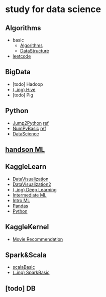 # study for data science
## Algorithms
* basic
  * [Algorithms](https://github.com/data-droid/study/tree/master/Algorithms/basic/Algorithms)
  * [DataStructure](https://github.com/data-droid/study/tree/master/Algorithms/basic/DataStructure)
* [leetcode](https://github.com/data-droid/study/tree/master/Algorithms/leetcode)
## BigData
* [todo] Hadoop
* [(..ing) Hive](https://github.com/data-droid/study/tree/master/Bigdata/Hive)
* [todo] Pig
## Python
* [Jump2Python](https://github.com/data-droid/study/tree/master/Python/Jump2Python) [ref](https://wikidocs.net/book/1)
* [NumPyBasic](https://github.com/data-droid/study/blob/master/Python/NumPyBasic.ipynb) [ref](www.DataCamp.com)
* [DataScience](https://github.com/data-droid/study/tree/master/Python/DataScience)
## [handson ML](https://github.com/data-droid/study/tree/master/handsonML)
## KaggleLearn
* [DataVisualization](https://github.com/data-droid/study/tree/master/kaggleLearn/DataVisualization)
* [DataVisualization2](https://github.com/data-droid/study/tree/master/kaggleLearn/DataVisualization2)
* [(..ing) Deep Learning](https://github.com/data-droid/study/tree/master/kaggleLearn/DeepLearning)
* [Intermediate ML](https://github.com/data-droid/study/tree/master/kaggleLearn/IntermediateML)
* [Intro ML](https://github.com/data-droid/study/tree/master/kaggleLearn/IntroToML)
* [Pandas](https://github.com/data-droid/study/blob/master/kaggleLearn/pandas.ipynb)
* [Python](https://github.com/data-droid/study/tree/master/kaggleLearn)
## KaggleKernel
* [Movie Recommendation](https://github.com/data-droid/study/blob/master/kaggleKernal/MovieRecommendationSystems.ipynb)
## Spark&Scala
* [scalaBasic](https://github.com/data-droid/study/tree/master/Spark%26Scala/scalaBasic)
* [(..ing) SparkBasic](https://github.com/data-droid/study/tree/master/Spark%26Scala/sparkBasic)
## [todo] DB

